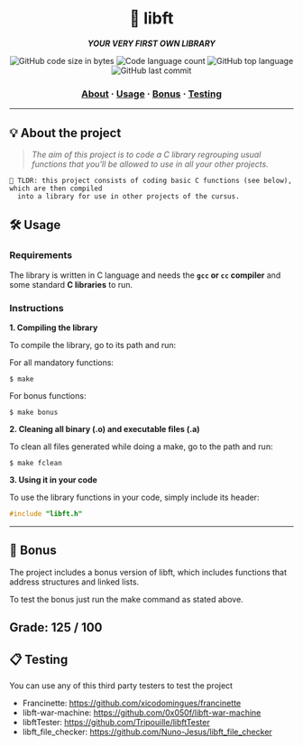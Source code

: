 <h1 align="center">
	🧰 libft
</h1>

<p align="center">
	<b><i>YOUR VERY FIRST OWN LIBRARY</i></b><br>
</p>

<p align="center">
	<img alt="GitHub code size in bytes" src="https://img.shields.io/github/languages/code-size/RnSiilva/42_libft?color=lightblue" />
	<img alt="Code language count" src="https://img.shields.io/github/languages/count/RnSiilva/42_libft?color=yellow" />
	<img alt="GitHub top language" src="https://img.shields.io/github/languages/top/RnSiilva/42_libft?color=blue" />
	<img alt="GitHub last commit" src="https://img.shields.io/github/last-commit/RnSiilva/42_libft?color=green" />
</p>

<h3 align="center">
	<a href="#-about">About</a>
	<span> · </span>
	<a href="#%EF%B8%8F-usage">Usage</a>
	<span> · </span>
	<a href="#-bonus">Bonus</a>
	<span> · </span>
	<a href="#-testing">Testing</a>
</h3>

---

## 💡 About the project

> _The aim of this project is to code a C library regrouping usual functions that you'll be allowed to use in all your other projects._

    🚀 TLDR: this project consists of coding basic C functions (see below), which are then compiled
	  into a library for use in other projects of the cursus.


## 🛠️ Usage

### Requirements

The library is written in C language and needs the **`gcc` or `cc` compiler** and some standard **C libraries** to run.

### Instructions

**1. Compiling the library**

To compile the library, go to its path and run:

For all mandatory functions:

```shell
$ make
```

For bonus functions:

```shell
$ make bonus
```

**2. Cleaning all binary (.o) and executable files (.a)**

To clean all files generated while doing a make, go to the path and run:

```shell
$ make fclean
```

**3. Using it in your code**

To use the library functions in your code, simply include its header:

```C
#include "libft.h"
```
---
## 🌟 Bonus

The project includes a bonus version of libft, which includes functions that address structures and linked lists.

To test the bonus just run the make command as stated above.

## Grade: 125 / 100

## 📋 Testing

You can use any of this third party testers to test the project


- Francinette: https://github.com/xicodomingues/francinette
- libft-war-machine: https://github.com/0x050f/libft-war-machine
- libftTester: https://github.com/Tripouille/libftTester
- libft_file_checker: https://github.com/Nuno-Jesus/libft_file_checker
